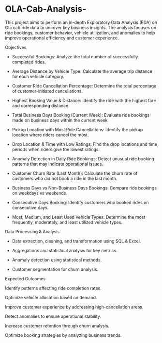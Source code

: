 # OLA-Cab-Analysis-

This project aims to perform an in-depth Exploratory Data Analysis (EDA) on Ola cab ride data to uncover key business insights. The analysis focuses on ride bookings, customer behavior, vehicle utilization, and anomalies to help improve operational efficiency and customer experience.

Objectives

* Successful Bookings: Analyze the total number of successfully completed rides.

* Average Distance by Vehicle Type: Calculate the average trip distance for each vehicle category.

* Customer Ride Cancellation Percentage: Determine the total percentage of customer-initiated cancellations.

* Highest Booking Value & Distance: Identify the ride with the highest fare and corresponding distance.

* Total Business Days Booking (Current Week): Evaluate ride bookings made on business days within the current week.

* Pickup Location with Most Ride Cancellations: Identify the pickup location where riders cancel the most.

* Drop Location & Time with Low Ratings: Find the drop locations and time periods when riders give the lowest ratings.

* Anomaly Detection in Daily Ride Bookings: Detect unusual ride booking patterns that may indicate operational issues.

* Customer Churn Rate (Last Month): Calculate the churn rate of customers who did not book a ride in the last month.

* Business Days vs Non-Business Days Bookings: Compare ride bookings on weekdays vs weekends.

* Consecutive Days Booking: Identify customers who booked rides on consecutive days.

* Most, Medium, and Least Used Vehicle Types: Determine the most frequently, moderately, and least utilized vehicle types.

Data Processing & Analysis

* Data extraction, cleaning, and transformation using SQL & Excel.

* Aggregations and statistical analysis for key metrics.

* Anomaly detection using statistical methods.

* Customer segmentation for churn analysis.


Expected Outcomes

Identify patterns affecting ride completion rates.

Optimize vehicle allocation based on demand.

Improve customer experience by addressing high-cancellation areas.

Detect anomalies to ensure operational stability.

Increase customer retention through churn analysis.

Optimize booking strategies by analyzing business trends.
